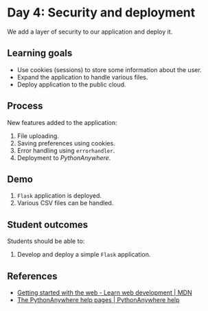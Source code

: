 # Day 4: Security and deployment

We add a layer of security to our application and deploy it.

## Learning goals

- Use cookies (sessions) to store some information about the user.
- Expand the application to handle various files.
- Deploy application to the public cloud.

## Process

New features added to the application:

1. File uploading.
2. Saving preferences using cookies.
3. Error handling using `errorhandler`.
4. Deployment to *PythonAnywhere*.

## Demo

1. `Flask` application is deployed.
2. Various CSV files can be handled.

## Student outcomes

Students should be able to:

1. Develop and deploy a simple `Flask` application.

## References

- [Getting started with the web - Learn web development | MDN](https://developer.mozilla.org/en-US/docs/Learn/Getting_started_with_the_web)
- [The PythonAnywhere help pages | PythonAnywhere help](https://help.pythonanywhere.com/pages/)
